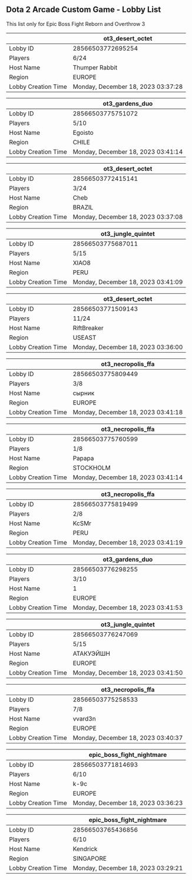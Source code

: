 ## Dota 2 Arcade Custom Game - Lobby List

This list only for Epic Boss Fight Reborn and Overthrow 3

|  | ot3_desert_octet |
| ------ | ------ |
| Lobby ID | 28566503772695254 |
| Players | 6/24 |
| Host Name | Thumper Rabbit |
| Region | EUROPE |
| Lobby Creation Time | Monday, December 18, 2023 03:37:28 |


|  | ot3_gardens_duo |
| ------ | ------ |
| Lobby ID | 28566503775751072 |
| Players | 5/10 |
| Host Name | Egoisto |
| Region | CHILE |
| Lobby Creation Time | Monday, December 18, 2023 03:41:14 |


|  | ot3_desert_octet |
| ------ | ------ |
| Lobby ID | 28566503772415141 |
| Players | 3/24 |
| Host Name | Cheb |
| Region | BRAZIL |
| Lobby Creation Time | Monday, December 18, 2023 03:37:08 |


|  | ot3_jungle_quintet |
| ------ | ------ |
| Lobby ID | 28566503775687011 |
| Players | 5/15 |
| Host Name | XIAO8 |
| Region | PERU |
| Lobby Creation Time | Monday, December 18, 2023 03:41:09 |


|  | ot3_desert_octet |
| ------ | ------ |
| Lobby ID | 28566503771509143 |
| Players | 11/24 |
| Host Name | RiftBreaker |
| Region | USEAST |
| Lobby Creation Time | Monday, December 18, 2023 03:36:00 |


|  | ot3_necropolis_ffa |
| ------ | ------ |
| Lobby ID | 28566503775809449 |
| Players | 3/8 |
| Host Name | сырник |
| Region | EUROPE |
| Lobby Creation Time | Monday, December 18, 2023 03:41:18 |


|  | ot3_necropolis_ffa |
| ------ | ------ |
| Lobby ID | 28566503775760599 |
| Players | 1/8 |
| Host Name | Papapa |
| Region | STOCKHOLM |
| Lobby Creation Time | Monday, December 18, 2023 03:41:14 |


|  | ot3_necropolis_ffa |
| ------ | ------ |
| Lobby ID | 28566503775819499 |
| Players | 2/8 |
| Host Name | KcSMr |
| Region | PERU |
| Lobby Creation Time | Monday, December 18, 2023 03:41:19 |


|  | ot3_gardens_duo |
| ------ | ------ |
| Lobby ID | 28566503776298255 |
| Players | 3/10 |
| Host Name | 1 |
| Region | EUROPE |
| Lobby Creation Time | Monday, December 18, 2023 03:41:53 |


|  | ot3_jungle_quintet |
| ------ | ------ |
| Lobby ID | 28566503776247069 |
| Players | 5/15 |
| Host Name | АТАКУЭЙШН |
| Region | EUROPE |
| Lobby Creation Time | Monday, December 18, 2023 03:41:50 |


|  | ot3_necropolis_ffa |
| ------ | ------ |
| Lobby ID | 28566503775258533 |
| Players | 7/8 |
| Host Name | vvard3n |
| Region | EUROPE |
| Lobby Creation Time | Monday, December 18, 2023 03:40:37 |


|  | epic_boss_fight_nightmare |
| ------ | ------ |
| Lobby ID | 28566503771814693 |
| Players | 6/10 |
| Host Name | k-9c |
| Region | EUROPE |
| Lobby Creation Time | Monday, December 18, 2023 03:36:23 |


|  | epic_boss_fight_nightmare |
| ------ | ------ |
| Lobby ID | 28566503765436856 |
| Players | 6/10 |
| Host Name | Kendrick |
| Region | SINGAPORE |
| Lobby Creation Time | Monday, December 18, 2023 03:29:21 |


